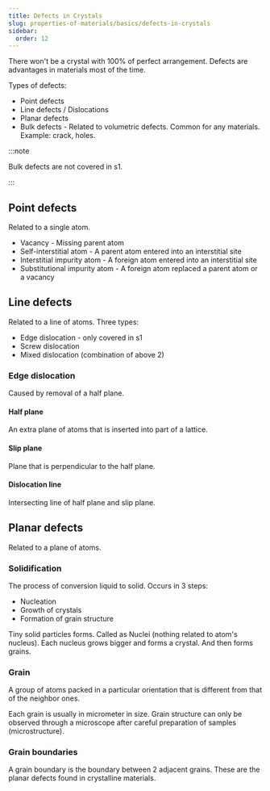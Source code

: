 ```yaml
---
title: Defects in Crystals
slug: properties-of-materials/basics/defects-in-crystals
sidebar:
  order: 12
---
```


There won't be a crystal with 100% of perfect arrangement. Defects are
advantages in materials most of the time.

Types of defects:

- Point defects
- Line defects / Dislocations
- Planar defects
- Bulk defects - Related to volumetric defects. Common for any materials.
  Example: crack, holes.

:::note

Bulk defects are not covered in s1.

:::

## Point defects

Related to a single atom.

- Vacancy - Missing parent atom
- Self-interstitial atom - A parent atom entered into an interstitial site
- Interstitial impurity atom - A foreign atom entered into an interstitial site
- Substitutional impurity atom - A foreign atom replaced a parent atom or a
  vacancy

## Line defects

Related to a line of atoms. Three types:

- Edge dislocation - only covered in s1
- Screw dislocation
- Mixed dislocation (combination of above 2)

### Edge dislocation

Caused by removal of a half plane.

#### Half plane

An extra plane of atoms that is inserted into part of a lattice.

#### Slip plane

Plane that is perpendicular to the half plane.

#### Dislocation line

Intersecting line of half plane and slip plane.

## Planar defects

Related to a plane of atoms.

### Solidification

The process of conversion liquid to solid. Occurs in 3 steps:

- Nucleation
- Growth of crystals
- Formation of grain structure

Tiny solid particles forms. Called as Nuclei (nothing related to atom's
nucleus). Each nucleus grows bigger and forms a crystal. And then forms grains.

### Grain

A group of atoms packed in a particular orientation that is different from that
of the neighbor ones.

Each grain is usually in micrometer in size. Grain structure can only be
observed through a microscope after careful preparation of samples
(microstructure).

### Grain boundaries

A grain boundary is the boundary between 2 adjacent grains. These are the planar
defects found in crystalline materials.
